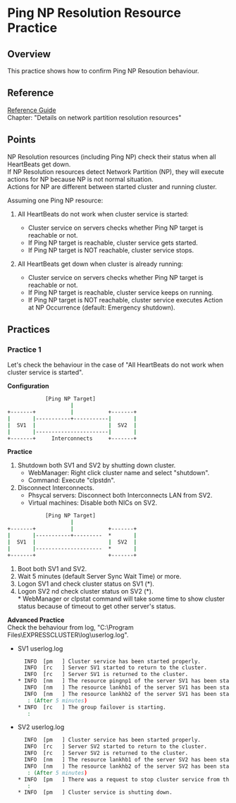 # Ping NP Resolution Resource Practice

## Overview
This practice shows how to confirm Ping NP Resoution behaviour.

## Reference
[Reference Guide](https://www.nec.com/en/global/prod/expresscluster/en/support/manuals.html)  
	Chapter: "Details on network partition resolution resources"

## Points
NP Resolution resources (including Ping NP) check their status when all HeartBeats get down.  
If NP Resolution resources detect Network Partition (NP), they will execute actions for NP because NP is not normal situation.  
Actions for NP are different between started cluster and running cluster.

Assuming one Ping NP resource:
1. All HeartBeats do not work when cluster service is started:
	- Cluster service on servers checks whether Ping NP target is reachable or not.
	- If Ping NP target is reachable, cluster service gets started.
	- If Ping NP target is NOT reachable, cluster service stops.

1. All HeartBeats get down when cluster is already running:
	- Cluster service on servers checks whether Ping NP target is reachable or not.
	- If Ping NP target is reachable, cluster service keeps on running.
	- If Ping NP target is NOT reachable, cluster service executes Action at NP Occurrence (default: Emergency shutdown).

## Practices
### Practice 1
Let's check the behaviour in the case of "All HeartBeats do not work when cluster service is started".

**Configuration**
```bat
            [Ping NP Target]
                    |
+-------+           |           +-------+
|       |-----------+-----------|       |
|  SV1  |                       |  SV2  |
|       |-----------------------|       |
+-------+     Interconnects     +-------+
```

**Practice**
1. Shutdown both SV1 and SV2 by shutting down cluster.
	- WebManager: Right click cluster name and select "shutdown".
	- Command: Execute "clpstdn".
1. Disconnect Interconnects.
	- Phsycal servers: Disconnect both Interconnects LAN from SV2.
	- Virtual machines: Disable both NICs on SV2.
```bat
            [Ping NP Target]
                    |
+-------+           |           +-------+
|       |-----------+---------  *       |
|  SV1  |                       |  SV2  |
|       |---------------------  *       |
+-------+                       +-------+
```
1. Boot both SV1 and SV2.
1. Wait 5 minutes (default Server Sync Wait Time) or more.  
1. Logon SV1 and check cluster status on SV1 (\*).
1. Logon SV2 nd check cluster status on SV2 (\*).  
	\* WebManager or clpstat command will take some time to show cluster status because of timeout to get other server's status.

**Advanced Practice**  
Check the behaviour from log, "C:\Program Files\EXPRESSCLUSTER\log\userlog.log".
- SV1 userlog.log  
  ```bat
    INFO  [pm   ] Cluster service has been started properly.
    INFO  [rc   ] Server SV1 started to return to the cluster.
    INFO  [rc   ] Server SV1 is returned to the cluster.
  * INFO  [nm   ] The resource pingnp1 of the server SV1 has been started.
    INFO  [nm   ] The resource lankhb1 of the server SV1 has been started.
    INFO  [nm   ] The resource lankhb2 of the server SV1 has been started.
     : (After 5 minutes)
  * INFO  [rc   ] The group failover is starting.
     :
  ```
- SV2 userlog.log  
	```bat
	  INFO  [pm   ] Cluster service has been started properly.
	  INFO  [rc   ] Server SV2 started to return to the cluster.
	  INFO  [rc   ] Server SV2 is returned to the cluster.
	  INFO  [nm   ] The resource lankhb1 of the server SV2 has been started.
	  INFO  [nm   ] The resource lankhb2 of the server SV2 has been started.
	   : (After 5 minutes)
	* INFO  [pm   ] There was a request to stop cluster service from the internal.
	   :
	* INFO  [pm   ] Cluster service is shutting down.
	```
